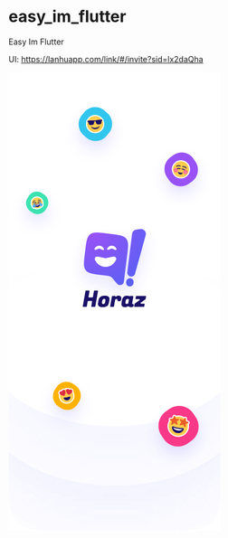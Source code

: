 # easy_im_flutter
Easy Im Flutter 

UI: https://lanhuapp.com/link/#/invite?sid=lx2daQha

![](./readme/wp.png)